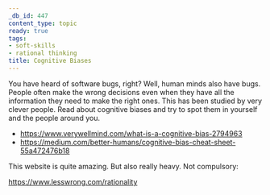 ```yaml
---
_db_id: 447
content_type: topic
ready: true
tags:
- soft-skills
- rational thinking
title: Cognitive Biases
---
```


You have heard of software bugs, right? Well, human minds also have bugs. People often make the wrong decisions even when they have all the information they need to make the right ones. This has been studied by very clever people. Read about cognitive biases and try to spot them in yourself and the people around you.

- https://www.verywellmind.com/what-is-a-cognitive-bias-2794963
- https://medium.com/better-humans/cognitive-bias-cheat-sheet-55a472476b18

This website is quite amazing. But also really heavy. Not compulsory:

https://www.lesswrong.com/rationality
